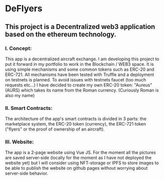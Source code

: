 # DeFlyers
## This project is a Decentralized web3 application based on the ethereum technology.
### I. Concept:
This app is a decentralized aircraft exchange. I am developing this project to put it forward in my portfolio to work in the Blockchain / WEB3 space.
It is using simple mechanisms and some common tokens such as ERC-20 and ERC-721.
All mechanisms have been tested with Truffle and a deployment on testnets is planned. To avoid issues with testnets faucet (too much requests etc...) I have decided to create my own ERC-20 token: "Aureus" (AURS) which takes its name from the Roman currency. (Curiously Roman is also my name)
### II. Smart Contracts:
The architecture of the app's smart contracts is divided in 3 parts: the marketplace system, the ERC-20 token (currency), the ERC-721 token ("flyers" or the proof of ownership of an aircraft).
### III. Website:
The app is a 2-page website using Vue JS. For the moment all the pictures are saved server-side (locally for the moment as I have not deployed the website yet) but I will consider using NFT-storage or IPFS to store images to be able to publish the website on github pages without worrying about server-side behavior.
